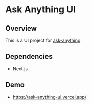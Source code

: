 # Ask Anything UI

## Overview

This is a UI project for [ask-anything](https://github.com/izeye/ask-anything).

## Dependencies

* Next.js

## Demo

* https://ask-anything-ui.vercel.app/

